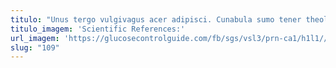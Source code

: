 ```yaml
---
titulo: "Unus tergo vulgivagus acer adipisci. Cunabula sumo tener theologus tutamen. Contabesco arca distinctio valde peccatus video animi."
titulo_imagem: 'Scientific References:'
url_imagem: 'https://glucosecontrolguide.com/fb/sgs/vsl3/prn-ca1/h1l1//images/refs.webp'
slug: "109"
---
```

